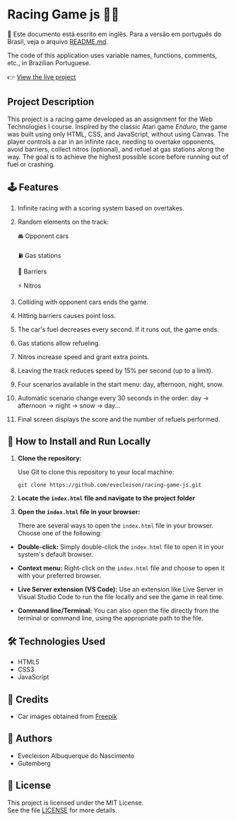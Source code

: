 # Racing Game js 🏁🚗

📌 Este documento está escrito em inglês. Para a versão em português do Brasil, veja o arquivo [README.md](/README.md).

The code of this application uses variable names, functions, comments, etc., in Brazilian Portuguese.

👉  [View the live project](https://evecleison.github.io/racing-game-js/)

## Project Description

This project is a racing game developed as an assignment for the Web Technologies I course. Inspired by the classic Atari game *Enduro*, the game was built using only HTML, CSS, and JavaScript, without using Canvas. The player controls a car in an infinite race, needing to overtake opponents, avoid barriers, collect nitros (optional), and refuel at gas stations along the way. The goal is to achieve the highest possible score before running out of fuel or crashing.

## 🕹️ Features

1. Infinite racing with a scoring system based on overtakes.

2. Random elements on the track:

    🚘 Opponent cars  

    ⛽ Gas stations  

    🚧 Barriers  
    
    ⚡ Nitros

3. Colliding with opponent cars ends the game.

4. Hitting barriers causes point loss.

5. The car's fuel decreases every second. If it runs out, the game ends.

6. Gas stations allow refueling.

7. Nitros increase speed and grant extra points.

8. Leaving the track reduces speed by 15% per second (up to a limit).

9. Four scenarios available in the start menu: day, afternoon, night, snow.

10. Automatic scenario change every 30 seconds in the order: day → afternoon → night → snow → day...

11. Final screen displays the score and the number of refuels performed.

## 🚀 How to Install and Run Locally

1. **Clone the repository:**

    Use Git to clone this repository to your local machine:
    ```shell
    git clone https://github.com/evecleison/racing-game-js.git
    ```

2. **Locate the `index.html` file and navigate to the project folder**

3. **Open the `index.html` file in your browser:**

    There are several ways to open the `index.html` file in your browser. Choose one of the following:

- **Double-click:** Simply double-click the `index.html` file to open it in your system's default browser.

- **Context menu:** Right-click on the `index.html` file and choose to open it with your preferred browser.

- **Live Server extension (VS Code):** Use an extension like Live Server in Visual Studio Code to run the file locally and see the game in real time.

- **Command line/Terminal:** You can also open the file directly from the terminal or command line, using the appropriate path to the file.

## 🛠 Technologies Used

- HTML5  
- CSS3  
- JavaScript

## 📸 Credits

- Car images obtained from [Freepik](https://www.freepik.com)

## 👥 Authors

- Evecleison Albuquerque do Nascimento  
- Gutemberg

## 📄 License

This project is licensed under the MIT License.  
See the file [LICENSE](./LICENSE) for more details.